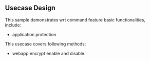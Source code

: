 ## Usecase Design

This sample demonstrates wrt command feature basic functionalities, include:

* application protection

This usecase covers following methods:

* webapp encrypt enable and disable.
